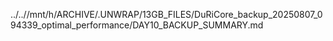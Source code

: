 ../..//mnt/h/ARCHIVE/.UNWRAP/13GB_FILES/DuRiCore_backup_20250807_094339_optimal_performance/DAY10_BACKUP_SUMMARY.md